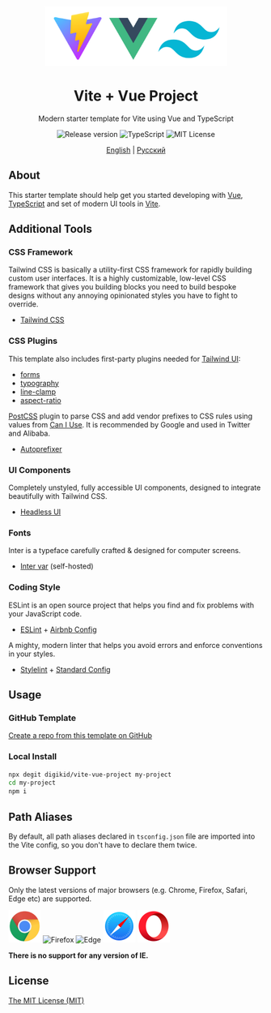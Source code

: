 <div align="center">
  <img alt="Vite + Vue Project" src="https://github.com/digikid/vite-vue-project/raw/main/public/images/logo.png" height="117" />
  <h1>Vite + Vue Project</h1>
  <p>Modern starter template for Vite using Vue and TypeScript</p>
  <img src="https://img.shields.io/github/release/digikid/vite-vue-project.svg?style=flat-square&logo=appveyor" alt="Release version">
  <img src="https://img.shields.io/github/languages/top/digikid/vite-vue-project.svg?style=flat-square&logo=appveyor" alt="TypeScript">
  <img src="https://img.shields.io/github/license/digikid/vite-vue-project.svg?style=flat-square&logo=appveyor" alt="MIT License">
  <p>
    <a href="https://github.com/digikid/vite-vue-project/blob/main/README.md">English</a> | <a href="https://github.com/digikid/vite-vue-project/blob/main/README.ru-RU.md">Русский</a></p>
</div>

## About

This starter template should help get you started developing with [Vue](https://vuejs.org/), [TypeScript](https://www.typescriptlang.org/) and set of modern UI tools in [Vite](https://vitejs.dev/).

## Additional Tools

### CSS Framework

Tailwind CSS is basically a utility-first CSS framework for rapidly building custom user interfaces. It is a highly customizable, low-level CSS framework that gives you building blocks you need to build bespoke designs without any annoying opinionated styles you have to fight to override.

- [Tailwind CSS](https://tailwindcss.com/)

### CSS Plugins

This template also includes first-party plugins needed for [Tailwind UI](https://tailwindui.com/):

- [forms](https://github.com/tailwindlabs/tailwindcss-forms)
- [typography](https://github.com/tailwindlabs/tailwindcss-typography)
- [line-clamp](https://github.com/tailwindlabs/tailwindcss-line-clamp)
- [aspect-ratio](https://github.com/tailwindlabs/tailwindcss-aspect-ratio)

[PostCSS](https://github.com/postcss/postcss) plugin to parse CSS and add vendor prefixes to CSS rules using values from [Can I Use](https://caniuse.com/). It is recommended by Google and used in Twitter and Alibaba.

- [Autoprefixer](https://github.com/postcss/autoprefixer)

### UI Components

Completely unstyled, fully accessible UI components, designed to integrate beautifully with Tailwind CSS.

- [Headless UI](https://headlessui.com/)

### Fonts

Inter is a typeface carefully crafted & designed for computer screens.

- [Inter var](https://github.com/rsms/inter) (self-hosted)

### Coding Style

ESLint is an open source project that helps you find and fix problems with your JavaScript code.

- [ESLint](https://eslint.org/) + [Airbnb Config](https://github.com/airbnb/javascript)

A mighty, modern linter that helps you avoid errors and enforce conventions in your styles.

- [Stylelint](https://stylelint.io/) + [Standard Config](https://github.com/stylelint/stylelint-config-standard)

## Usage

### GitHub Template

[Create a repo from this template on GitHub](https://github.com/digikid/vite-vue-project/generate)

### Local Install

```sh
npx degit digikid/vite-vue-project my-project
cd my-project
npm i
```

## Path Aliases

By default, all path aliases declared in `tsconfig.json` file are imported into the Vite config, so you don't have to declare them twice.

## Browser Support

Only the latest versions of major browsers (e.g. Chrome, Firefox, Safari, Edge etc) are supported. 

<img src="https://github.com/digikid/vite-vue-project/raw/main/public/images/chrome.svg" width="64" height="64" alt="Chrome"> <img src="https://github.com/digikid/vite-vue-project/raw/main/public/images/firefox.svg" width="64" height="64" alt="Firefox"> <img src="https://github.com/digikid/vite-vue-project/raw/main/public/images/edge.svg" width="64" height="64" alt="Edge"> <img src="https://github.com/digikid/vite-vue-project/raw/main/public/images/safari.svg" width="64" height="64" alt="Safari"> <img src="https://github.com/digikid/vite-vue-project/raw/main/public/images/opera.svg" width="64" height="64" alt="Opera">

**There is no support for any version of IE.**

## License

[The MIT License (MIT)](LICENSE)
